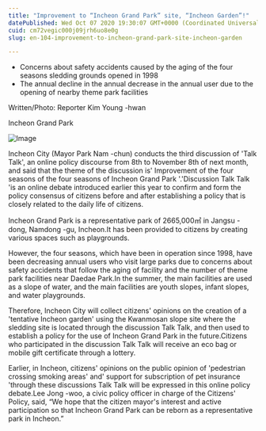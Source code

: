 ```yaml
---
title: "Improvement to “Incheon Grand Park” site, “Incheon Garden”!"
datePublished: Wed Oct 07 2020 19:30:07 GMT+0000 (Coordinated Universal Time)
cuid: cm72vegic000j09jrh6uo8e0g
slug: en-104-improvement-to-incheon-grand-park-site-incheon-garden

---
```



- Concerns about safety accidents caused by the aging of the four seasons sledding grounds opened in 1998
- The annual decline in the annual decrease in the annual user due to the opening of nearby theme park facilities

Written/Photo: Reporter Kim Young -hwan

Incheon Grand Park

![Image](https://cdn.hashnode.com/res/hashnode/image/upload/v1739422760211/0a9451bc-1428-4610-b996-a8f463b703b2.jpeg)

Incheon City (Mayor Park Nam -chun) conducts the third discussion of 'Talk Talk', an online policy discourse from 8th to November 8th of next month, and said that the theme of the discussion is' Improvement of the four seasons of the four seasons of Incheon Grand Park '.'Discussion Talk Talk 'is an online debate introduced earlier this year to confirm and form the policy consensus of citizens before and after establishing a policy that is closely related to the daily life of citizens.

Incheon Grand Park is a representative park of 2665,000㎡ in Jangsu -dong, Namdong -gu, Incheon.It has been provided to citizens by creating various spaces such as playgrounds.

However, the four seasons, which have been in operation since 1998, have been decreasing annual users who visit large parks due to concerns about safety accidents that follow the aging of facility and the number of theme park facilities near Daedae Park.In the summer, the main facilities are used as a slope of water, and the main facilities are youth slopes, infant slopes, and water playgrounds.

Therefore, Incheon City will collect citizens' opinions on the creation of a 'tentative Incheon garden' using the Kwanmosan slope site where the sledding site is located through the discussion Talk Talk, and then used to establish a policy for the use of Incheon Grand Park in the future.Citizens who participated in the discussion Talk Talk will receive an eco bag or mobile gift certificate through a lottery.

Earlier, in Incheon, citizens' opinions on the public opinion of 'pedestrian crossing smoking areas' and' support for subscription of pet insurance 'through these discussions Talk Talk will be expressed in this online policy debate.Lee Jong -woo, a civic policy officer in charge of the Citizens' Policy, said, “We hope that the citizen mayor's interest and active participation so that Incheon Grand Park can be reborn as a representative park in Incheon.”